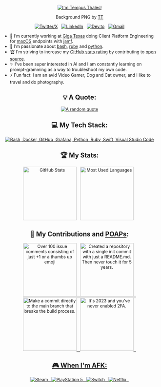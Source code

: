 <div align="center">

[![I'm Tempus Thales!](https://i.imgur.com/mu6eKXv.png)](https://github.com/tempusthales)

Background PNG by [TT](https://ko-fi.com/tempusthales)

[![Twitter/X](https://skillicons.dev/icons?i=twitter)](https://twitter.com/tempusthales) &nbsp;
[![LinkedIn](https://skillicons.dev/icons?i=linkedin)](https://www.linkedin.com/in/gilbertpalau/) &nbsp;
[![Dev.to](https://skillicons.dev/icons?i=devto)](https://dev.to/tempusthales) &nbsp;
[![Gmail](https://skillicons.dev/icons?i=gmail)](mailto:iamtempusthales@gmail.com?subject=Hello%20TT!,%20From%20Github)

</div>

- 🔭 I’m currently working at [Giga Texas](https://tesla.com/giga-texas) doing Client Platform Engineering for [macOS](https://dev.to/search?q=macOS) endpoints with [jamf](https://dev.to/search?q=jamf).
- 🌱 I’m passionate about [bash](https://dev.to/search?q=bash), [ruby](https://dev.to/search?q=ruby) and [python](https://dev.to/search?q=python).
- 🏆 I'm striving to increase my [GitHub stats rating](#🏆-my-stats) by contributing to [open source](https://opensource.com/resources/what-open-source).
- ✨ I've been super interested in AI and I am constantly learning on prompt-gramming as a way to troubleshoot my own code.
- ⚡ Fun fact: I am an avid Video Gamer, Dog and Cat owner, and I like to travel and do photography.

<div align="center">

## 💡 A Quote:

[![A random quote](https://quotes-github-readme.vercel.app/api?type=horizontal&theme=dark)](https://github.com/piyushsuthar/github-readme-quotes)

## 💻 My Tech Stack:

[![Bash, Docker, GitHub, Grafana, Python, Ruby, Swift, Visual Studio Code](https://skillicons.dev/icons?i=bash,docker,github,grafana,py,ruby,swift,vscode)](https://skillicons.dev)

## 🏆 My Stats:

<p>
    <img height=175 alt="GitHub Stats" src="https://github-readme-stats.vercel.app/api?username=tempusthales&show_icons=true&count_private=true&theme=dark" />&nbsp;&nbsp;
    <img height=175 alt="Most Used Languages" src="https://github-readme-stats.vercel.app/api/top-langs/?username=tempusthales&layout=compact&theme=dark" />&nbsp;&nbsp;
    
</p>

## 🤝 My Contributions and [POAPs](https://www.gitpoap.io/p/0x994cca07c9f25fe84211ea61b61eab5552a32c6d):

<p>
    <a target="_blank"href="https://github.com/Flet/rejected-github-profile-achievements?tab=readme-ov-file"><img height=175 alt="Over 100 issue comments consisting of just +1 or a thumbs up emoji" src="https://github.com/Flet/rejected-github-profile-achievements/raw/main/images/plusone.png" />&nbsp;&nbsp;
    <a target="_blank"href="https://github.com/Flet/rejected-github-profile-achievements?tab=readme-ov-file"><img height=175 alt="Created a repository with a single init commit with just a README.md. Then never touch it for 5 years." src="https://github.com/Flet/rejected-github-profile-achievements/raw/main/images/procrastinator.png" />&nbsp;&nbsp;
    <a target="_blank"href="https://github.com/Flet/rejected-github-profile-achievements?tab=readme-ov-file"><img height=175 alt="Make a commit directly to the main branch that breaks the build process." src="https://github.com/Flet/rejected-github-profile-achievements/raw/main/images/monkeywrench.png" />&nbsp;&nbsp;
    <a target="_blank"href="https://github.com/Flet/rejected-github-profile-achievements?tab=readme-ov-file"><img height=175 alt="It's 2023 and you've never enabled 2FA." src="https://github.com/Flet/rejected-github-profile-achievements/raw/main/images/2fu.png" />&nbsp;&nbsp;
</p>

## 🎮 When I'm AFK:

![Steam](https://img.shields.io/badge/steam-%23000000.svg?style=for-the-badge&logo=steam&logoColor=white) &nbsp;
![PlayStation 5](https://img.shields.io/badge/Playstation%205-003791?style=for-the-badge&logo=playstation-5&logoColor=white) &nbsp;
![Switch](https://img.shields.io/badge/Switch-E60012?style=for-the-badge&logo=nintendo-switch&logoColor=white) &nbsp;
![Netflix](https://img.shields.io/badge/Netflix-E50914?style=for-the-badge&logo=netflix&logoColor=white) &nbsp;


</div>
